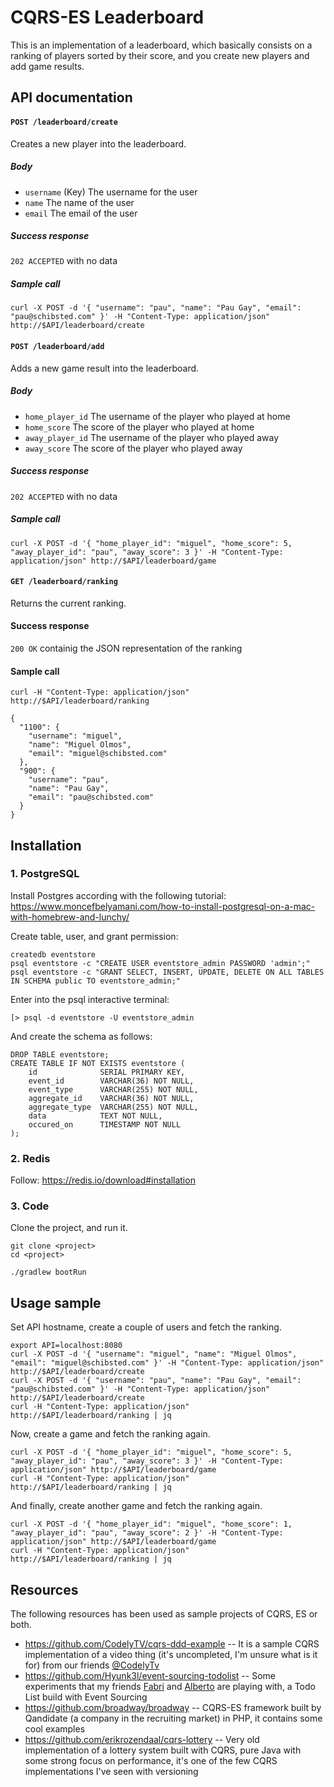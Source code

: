 # CQRS-ES Leaderboard

This is an implementation of a leaderboard, which basically consists on a ranking of players sorted by their score, 
and you create new players and add game results. 


## API documentation

#### `POST /leaderboard/create`

Creates a new player into the leaderboard.

##### Body

- `username` (Key) The username for the user  
- `name`  The name of the user
- `email` The email of the user

##### Success response

`202 ACCEPTED` with no data


##### Sample call
 
```
curl -X POST -d '{ "username": "pau", "name": "Pau Gay", "email": "pau@schibsted.com" }' -H "Content-Type: application/json" http://$API/leaderboard/create
```


#### `POST /leaderboard/add`

Adds a new game result into the leaderboard.

##### Body

- `home_player_id` The username of the player who played at home  
- `home_score`  The score of the player who played at home
- `away_player_id` The username of the player who played away
- `away_score` The score of the player who played away

##### Success response

`202 ACCEPTED` with no data


##### Sample call
 
```
curl -X POST -d '{ "home_player_id": "miguel", "home_score": 5, "away_player_id": "pau", "away_score": 3 }' -H "Content-Type: application/json" http://$API/leaderboard/game
```

#### `GET /leaderboard/ranking`

Returns the current ranking. 

#### Success response

`200 OK` containig the JSON representation of the ranking

#### Sample call
```
curl -H "Content-Type: application/json" http://$API/leaderboard/ranking

{
  "1100": {
    "username": "miguel",
    "name": "Miguel Olmos",
    "email": "miguel@schibsted.com"
  },
  "900": {
    "username": "pau",
    "name": "Pau Gay",
    "email": "pau@schibsted.com"
  }
}
```

## Installation

### 1. PostgreSQL

Install Postgres according with the following tutorial:
https://www.moncefbelyamani.com/how-to-install-postgresql-on-a-mac-with-homebrew-and-lunchy/

Create table, user, and grant permission:
```
createdb eventstore
psql eventstore -c "CREATE USER eventstore_admin PASSWORD 'admin';"
psql eventstore -c "GRANT SELECT, INSERT, UPDATE, DELETE ON ALL TABLES IN SCHEMA public TO eventstore_admin;"
```

Enter into the psql interactive terminal:
 
`[> psql -d eventstore -U eventstore_admin`

And create the schema as follows:

```
DROP TABLE eventstore;
CREATE TABLE IF NOT EXISTS eventstore (
    id              SERIAL PRIMARY KEY,
    event_id        VARCHAR(36) NOT NULL,
    event_type      VARCHAR(255) NOT NULL,
    aggregate_id    VARCHAR(36) NOT NULL,
    aggregate_type  VARCHAR(255) NOT NULL,
    data            TEXT NOT NULL,
    occured_on      TIMESTAMP NOT NULL
);
```
    
### 2. Redis

Follow:
https://redis.io/download#installation

### 3. Code

Clone the project, and run it.
```
git clone <project>
cd <project>

./gradlew bootRun
```

## Usage sample

Set API hostname, create a couple of users and fetch the ranking.
```
export API=localhost:8080
curl -X POST -d '{ "username": "miguel", "name": "Miguel Olmos", "email": "miguel@schibsted.com" }' -H "Content-Type: application/json" http://$API/leaderboard/create
curl -X POST -d '{ "username": "pau", "name": "Pau Gay", "email": "pau@schibsted.com" }' -H "Content-Type: application/json" http://$API/leaderboard/create
curl -H "Content-Type: application/json" http://$API/leaderboard/ranking | jq
```

Now, create a game and fetch the ranking again.
```
curl -X POST -d '{ "home_player_id": "miguel", "home_score": 5, "away_player_id": "pau", "away_score": 3 }' -H "Content-Type: application/json" http://$API/leaderboard/game
curl -H "Content-Type: application/json" http://$API/leaderboard/ranking | jq
```

And finally, create another game and fetch the ranking again.
```
curl -X POST -d '{ "home_player_id": "miguel", "home_score": 1, "away_player_id": "pau", "away_score": 2 }' -H "Content-Type: application/json" http://$API/leaderboard/game
curl -H "Content-Type: application/json" http://$API/leaderboard/ranking | jq
```

## Resources

The following resources has been used as sample projects of CQRS, ES or both.

- https://github.com/CodelyTV/cqrs-ddd-example -- It is a sample CQRS implementation of a video thing 
(it's uncompleted, I'm unsure what is it for) from our friends [@CodelyTv](https://twitter.com/codelytv)
- https://github.com/Hyunk3l/event-sourcing-todolist -- Some experiments that my friends [Fabri](https://twitter.com/Hyunk3l) and [Alberto](https://twitter.com/aramirez_) are 
playing with, a Todo List build with Event Sourcing  
- https://github.com/broadway/broadway -- CQRS-ES framework built by Qandidate (a company in the recruiting market) 
in PHP, it contains some cool examples 
- https://github.com/erikrozendaal/cqrs-lottery -- Very old implementation of a lottery system built with CQRS, pure 
Java with some strong focus on performance, it's one of the few CQRS implementations I've seen with versioning

